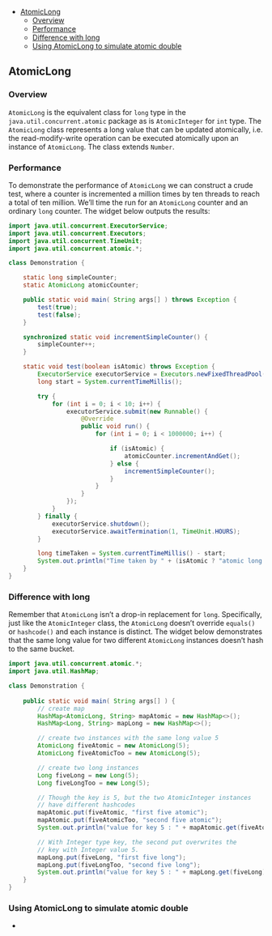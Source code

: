 <!-- TOC -->
  * [AtomicLong](#atomiclong)
    * [Overview](#overview)
    * [Performance](#performance)
    * [Difference with long](#difference-with-long)
    * [Using AtomicLong to simulate atomic double](#using-atomiclong-to-simulate-atomic-double)
<!-- TOC -->

## AtomicLong
### Overview

`AtomicLong` is the equivalent class for `long` type in the `java.util.concurrent.atomic` package as is `AtomicInteger` for `int` type. The `AtomicLong` class represents a long value that can be updated atomically, i.e. the read-modify-write operation can be executed atomically upon an instance of `AtomicLong`. The class extends `Number`.

### Performance

To demonstrate the performance of `AtomicLong` we can construct a crude test, where a counter is incremented a million times by ten threads to reach a total of ten million. We’ll time the run for an `AtomicLong` counter and an ordinary `long` counter. The widget below outputs the results:

```java
import java.util.concurrent.ExecutorService;
import java.util.concurrent.Executors;
import java.util.concurrent.TimeUnit;
import java.util.concurrent.atomic.*;

class Demonstration {

    static long simpleCounter;
    static AtomicLong atomicCounter;

    public static void main( String args[] ) throws Exception {
        test(true);
        test(false);
    }

    synchronized static void incrementSimpleCounter() {
        simpleCounter++;
    }

    static void test(boolean isAtomic) throws Exception {
        ExecutorService executorService = Executors.newFixedThreadPool(10);
        long start = System.currentTimeMillis();

        try {
            for (int i = 0; i < 10; i++) {
                executorService.submit(new Runnable() {
                    @Override
                    public void run() {
                        for (int i = 0; i < 1000000; i++) {

                            if (isAtomic) {
                                atomicCounter.incrementAndGet();
                            } else {
                                incrementSimpleCounter();
                            }
                        }
                    }
                });
            }
        } finally {
            executorService.shutdown();
            executorService.awaitTermination(1, TimeUnit.HOURS);
        }

        long timeTaken = System.currentTimeMillis() - start;
        System.out.println("Time taken by " + (isAtomic ? "atomic long counter " : "long counter ") + timeTaken + " milliseconds.");
    }    
}
```

### Difference with long

Remember that `AtomicLong` isn’t a drop-in replacement for `long`. Specifically, just like the `AtomicInteger` class, the `AtomicLong` doesn’t override `equals()` or `hashcode()` and each instance is distinct. The widget below demonstrates that the same long value for two different `AtomicLong` instances doesn’t hash to the same bucket.

```java
import java.util.concurrent.atomic.*;
import java.util.HashMap;

class Demonstration {
  
    public static void main( String args[] ) {
        // create map
        HashMap<AtomicLong, String> mapAtomic = new HashMap<>();
        HashMap<Long, String> mapLong = new HashMap<>();

        // create two instances with the same long value 5
        AtomicLong fiveAtomic = new AtomicLong(5);
        AtomicLong fiveAtomicToo = new AtomicLong(5);

        // create two long instances
        Long fiveLong = new Long(5);
        Long fiveLongToo = new Long(5);

        // Though the key is 5, but the two AtomicInteger instances
        // have different hashcodes
        mapAtomic.put(fiveAtomic, "first five atomic");
        mapAtomic.put(fiveAtomicToo, "second five atomic");
        System.out.println("value for key 5 : " + mapAtomic.get(fiveAtomic));

        // With Integer type key, the second put overwrites the
        // key with Integer value 5.
        mapLong.put(fiveLong, "first five long");
        mapLong.put(fiveLongToo, "second five long");
        System.out.println("value for key 5 : " + mapLong.get(fiveLong));
    }
}
```

### Using AtomicLong to simulate atomic double

*